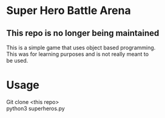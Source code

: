 # Super Hero Battle Arena
## This repo is no longer being maintained

This is a simple game that uses object based programming.\
This was for learning purposes and is not really meant to\
be used.

# Usage
Git clone \<this repo\> \
python3 superheros.py
